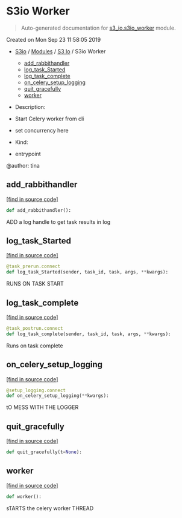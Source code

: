 # S3io Worker

> Auto-generated documentation for [s3_io.s3io_worker](../../s3_io/s3io_worker.py) module.

Created on Mon Sep 23 11:58:05 2019

- [S3io](../README.md#s3io) / [Modules](../MODULES.md#s3io-modules) / [S3 Io](index.md#s3-io) / S3io Worker
    - [add_rabbithandler](#add_rabbithandler)
    - [log_task_Started](#log_task_started)
    - [log_task_complete](#log_task_complete)
    - [on_celery_setup_logging](#on_celery_setup_logging)
    - [quit_gracefully](#quit_gracefully)
    - [worker](#worker)

- Description:

- Start Celery worker from cli
- set concurrency here

- Kind:

- entrypoint

@author: tina

## add_rabbithandler

[[find in source code]](../../s3_io/s3io_worker.py#L42)

```python
def add_rabbithandler():
```

ADD a log handle to get task results in log

## log_task_Started

[[find in source code]](../../s3_io/s3io_worker.py#L58)

```python
@task_prerun.connect
def log_task_Started(sender, task_id, task, args, **kwargs):
```

RUNS ON TASK START

## log_task_complete

[[find in source code]](../../s3_io/s3io_worker.py#L49)

```python
@task_postrun.connect
def log_task_complete(sender, task_id, task, args, **kwargs):
```

Runs on task complete

## on_celery_setup_logging

[[find in source code]](../../s3_io/s3io_worker.py#L78)

```python
@setup_logging.connect
def on_celery_setup_logging(**kwargs):
```

tO MESS WITH THE LOGGER

## quit_gracefully

[[find in source code]](../../s3_io/s3io_worker.py#L84)

```python
def quit_gracefully(t=None):
```

## worker

[[find in source code]](../../s3_io/s3io_worker.py#L115)

```python
def worker():
```

sTARTS the celery worker THREAD

